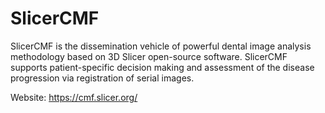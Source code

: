 # SlicerCMF

SlicerCMF is the dissemination vehicle of powerful dental image analysis methodology based on 3D Slicer open-source software. SlicerCMF supports patient-specific decision making and assessment of the disease progression via registration of serial images.

Website: https://cmf.slicer.org/


